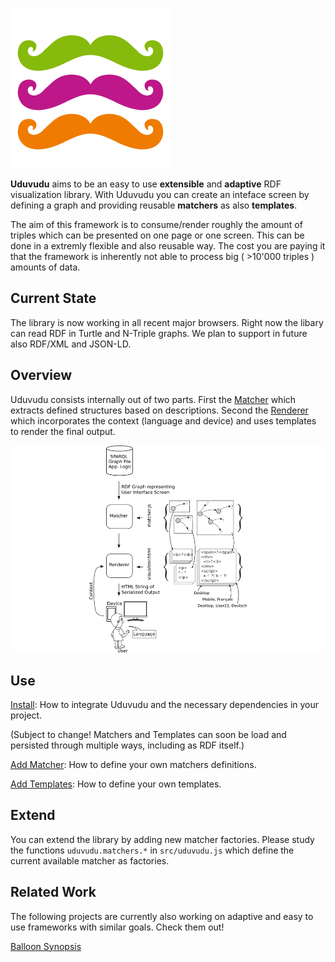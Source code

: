 
![Triple Mustache. Yo.](/doc/pr/logo.png)


**Uduvudu** aims to be an easy to use **extensible** and **adaptive** RDF visualization library. With Uduvudu you can create an inteface screen by defining a graph and providing reusable __matchers__ as also __templates__.

The aim of this framework is to consume/render roughly the amount of triples which can be presented on one page or one screen. This can be done in a extremly flexible and also reusable way. The cost you are paying it that the framework is inherently not able to process big ( >10'000 triples ) amounts of data.

Current State
-------------
The library is now working in all recent major browsers. Right now the libary can read RDF in Turtle and N-Triple graphs. We plan to support in future also RDF/XML and JSON-LD.

Overview
--------
Uduvudu consists internally out of two parts. First the [Matcher](/doc/matcher.md) which extracts defined structures based on descriptions. Second the [Renderer](/doc/templates.md) which incorporates the context (language and device) and uses templates to render the final output.

![Schematic Overview](doc/overview.png)

Use
---

[Install](/doc/install.md): How to integrate Uduvudu and the necessary dependencies in your project.

(Subject to change! Matchers and Templates can soon be load and persisted through multiple ways, including as RDF itself.)

[Add Matcher](/doc/matcher.md): How to define your own matchers definitions.

[Add Templates](/doc/templates.md): How to define your own templates.

Extend
------
You can extend the library by adding new matcher factories. Please study the functions `uduvudu.matchers.*` in `src/uduvudu.js` which define the current available matcher as factories.


Related Work
------------
The following projects are currently also working on adaptive and easy to use frameworks with similar goals. Check them out!

[Balloon Synopsis](http://schlegel.github.io/balloon/balloon-synopsis.html)
